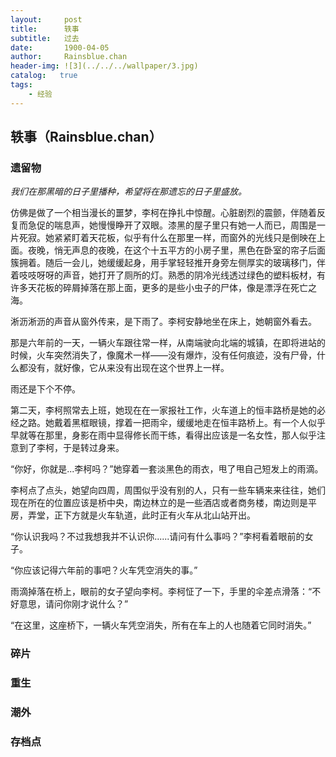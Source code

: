 ```yaml
---
layout:     post
title:      轶事
subtitle:   过去
date:       1900-04-05
author:     Rainsblue.chan
header-img: ![3](../../../wallpaper/3.jpg)
catalog:   true
tags:
    - 经验
---
```


## 轶事（Rainsblue.chan）

### 遗留物

*我们在那黑暗的日子里播种，希望将在那遗忘的日子里盛放。*

仿佛是做了一个相当漫长的噩梦，李柯在挣扎中惊醒。心脏剧烈的震颤，伴随着反复而急促的喘息声，她慢慢睁开了双眼。漆黑的屋子里只有她一人而已，周围是一片死寂。她紧紧盯着天花板，似乎有什么在那里一样，而窗外的光线只是倒映在上面。夜晚，悄无声息的夜晚，在这个十五平方的小房子里，黑色在卧室的帘子后面簇拥着。随后一会儿，她缓缓起身，用手掌轻轻推开身旁左侧厚实的玻璃移门，伴着吱吱呀呀的声音，她打开了厕所的灯。熟悉的阴冷光线透过绿色的塑料板材，有许多天花板的碎屑掉落在那上面，更多的是些小虫子的尸体，像是漂浮在死亡之海。

淅沥淅沥的声音从窗外传来，是下雨了。李柯安静地坐在床上，她朝窗外看去。

那是六年前的一天，一辆火车跟往常一样，从南端驶向北端的城镇，在即将进站的时候，火车突然消失了，像魔术一样——没有爆炸，没有任何痕迹，没有尸骨，什么都没有，就好像，它从来没有出现在这个世界上一样。

雨还是下个不停。

第二天，李柯照常去上班，她现在在一家报社工作，火车道上的恒丰路桥是她的必经之路。她戴着黑框眼镜，撑着一把雨伞，缓缓地走在恒丰路桥上。有一个人似乎早就等在那里，身影在雨中显得修长而干练，看得出应该是一名女性，那人似乎注意到了李柯，于是转过身来。

“你好，你就是...李柯吗？”她穿着一套淡黑色的雨衣，甩了甩自己短发上的雨滴。

李柯点了点头，她望向四周，周围似乎没有别的人，只有一些车辆来来往往，她们现在所在的位置应该是桥中央，南边林立的是一些酒店或者商务楼，南边则是平房，弄堂，正下方就是火车轨道，此时正有火车从北山站开出。

“你认识我吗？不过我想我并不认识你......请问有什么事吗？”李柯看着眼前的女子。

“你应该记得六年前的事吧？火车凭空消失的事。”

雨滴掉落在桥上，眼前的女子望向李柯。李柯怔了一下，手里的伞差点滑落：“不好意思，请问你刚才说什么？”

“在这里，这座桥下，一辆火车凭空消失，所有在车上的人也随着它同时消失。”



### 碎片

### 重生

### 潮外

### 存档点











